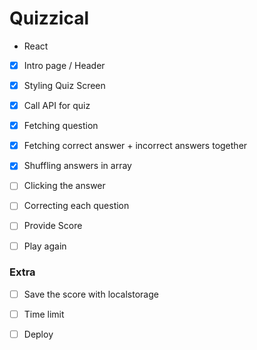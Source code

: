 # Quizzical

- React 

- [x] Intro page / Header
- [x] Styling Quiz Screen
- [x] Call API for quiz
- [x] Fetching question
- [x] Fetching correct answer + incorrect answers together
- [x] Shuffling answers in array
- [ ] Clicking the answer
- [ ] Correcting each question
- [ ] Provide Score
- [ ] Play again 


### Extra
- [ ] Save the score with localstorage
- [ ] Time limit


- [ ] Deploy